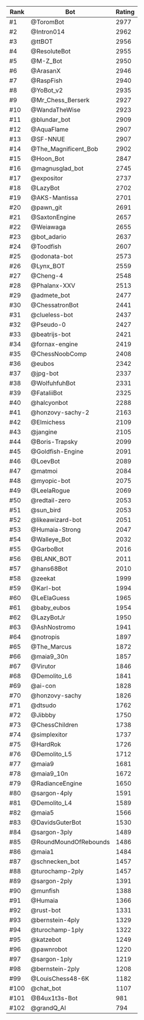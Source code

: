 Rank|Bot|Rating
---|---|---
#1|@ToromBot|2977
#2|@Intron014|2962
#3|@ttBOT|2956
#4|@ResoluteBot|2955
#5|@M-Z_Bot|2950
#6|@ArasanX|2946
#7|@RaspFish|2940
#8|@YoBot_v2|2935
#9|@Mr_Chess_Berserk|2927
#10|@WandaTheWise|2923
#11|@blundar_bot|2909
#12|@AquaFlame|2907
#13|@SF-NNUE|2907
#14|@The_Magnificent_Bob|2902
#15|@Hoon_Bot|2847
#16|@magnusglad_bot|2745
#17|@expositor|2737
#18|@LazyBot|2702
#19|@AKS-Mantissa|2701
#20|@pawn_git|2691
#21|@SaxtonEngine|2657
#22|@Weiawaga|2655
#23|@bot_adario|2637
#24|@Toodfish|2607
#25|@odonata-bot|2573
#26|@Lynx_BOT|2559
#27|@Cheng-4|2548
#28|@Phalanx-XXV|2513
#29|@admete_bot|2477
#30|@ChessatronBot|2441
#31|@clueless-bot|2437
#32|@Pseudo-0|2427
#33|@beatrijs-bot|2421
#34|@fornax-engine|2419
#35|@ChessNoobComp|2408
#36|@eubos|2342
#37|@jpg-bot|2337
#38|@WolfuhfuhBot|2331
#39|@FataliiBot|2325
#40|@halcyonbot|2288
#41|@honzovy-sachy-2|2163
#42|@Elmichess|2109
#43|@jangine|2105
#44|@Boris-Trapsky|2099
#45|@Goldfish-Engine|2091
#46|@LoevBot|2089
#47|@matmoi|2084
#48|@myopic-bot|2075
#49|@LeelaRogue|2069
#50|@redtail-zero|2053
#51|@sun_bird|2053
#52|@likeawizard-bot|2051
#53|@Humaia-Strong|2047
#54|@Walleye_Bot|2032
#55|@GarboBot|2016
#56|@BLANK_BOT|2011
#57|@hans68Bot|2010
#58|@zeekat|1999
#59|@Karl-bot|1994
#60|@LeElaGuess|1965
#61|@baby_eubos|1954
#62|@LazyBotJr|1950
#63|@AshNostromo|1941
#64|@notropis|1897
#65|@The_Marcus|1872
#66|@maia9_30n|1857
#67|@Virutor|1846
#68|@Demolito_L6|1841
#69|@ai-con|1828
#70|@honzovy-sachy|1826
#71|@dtsudo|1762
#72|@Jibbby|1750
#73|@ChessChildren|1738
#74|@simplexitor|1737
#75|@HardRok|1726
#76|@Demolito_L5|1712
#77|@maia9|1681
#78|@maia9_10n|1672
#79|@RadianceEngine|1650
#80|@sargon-4ply|1591
#81|@Demolito_L4|1589
#82|@maia5|1566
#83|@DavidsGuterBot|1530
#84|@sargon-3ply|1489
#85|@RoundMoundOfRebounds|1486
#86|@maia1|1484
#87|@schnecken_bot|1457
#88|@turochamp-2ply|1457
#89|@sargon-2ply|1391
#90|@munfish|1388
#91|@Humaia|1366
#92|@rust-bot|1331
#93|@bernstein-4ply|1329
#94|@turochamp-1ply|1322
#95|@katzebot|1249
#96|@pawnrobot|1220
#97|@sargon-1ply|1219
#98|@bernstein-2ply|1208
#99|@LouisChess48-6K|1182
#100|@chat_bot|1107
#101|@B4ux1t3s-Bot|981
#102|@grandQ_AI|794
